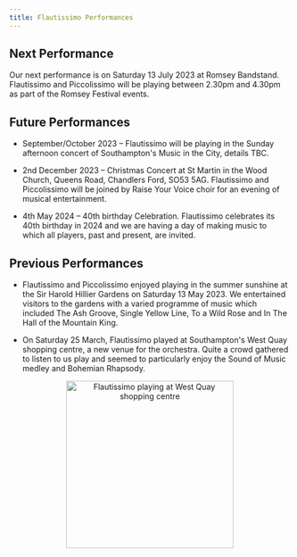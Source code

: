 ```yaml
---
title: Flautissimo Performances
---
```


## Next Performance

Our next performance is on Saturday 13 July 2023 at Romsey Bandstand.  Flautissimo and Piccolissimo will be playing between 2.30pm and 4.30pm as part of the Romsey Festival events.

## Future Performances

- September/October 2023 – Flautissimo will be playing in the Sunday afternoon concert of Southampton's Music in the City, details TBC.

- 2nd December 2023 – Christmas Concert at St Martin in the Wood Church, Queens Road, Chandlers Ford, SO53 5AG.  Flautissimo and Piccolissimo will be joined by Raise Your Voice choir for an evening of musical entertainment.

- 4th May 2024 – 40th birthday Celebration.  Flautissimo celebrates its 40th birthday in 2024 and we are having a day of making music to which all players, past and present, are invited. 

## Previous Performances

- Flautissimo and Piccolissimo enjoyed playing in the summer sunshine at the Sir Harold Hillier Gardens on Saturday 13 May 2023.  We entertained visitors to the gardens with a varied programme of music which included The Ash Groove, Single Yellow Line, To a Wild Rose and In The Hall of the Mountain King.  

- On Saturday 25 March, Flautissimo played at Southampton's West Quay shopping centre, a new venue for the orchestra.  Quite a crowd gathered to listen to us play and seemed to particularly enjoy the Sound of Music medley and Bohemian Rhapsody.

<div align="center">
       
<img src = "/Flautissimo/imgs/westquay.png" alt = "Flautissimo playing at West Quay shopping centre" 
width = 300 />

</div>

